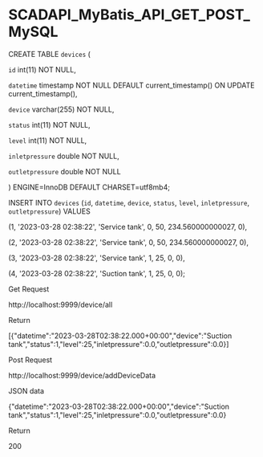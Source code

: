 # SCADAPI_MyBatis_API_GET_POST_MySQL

CREATE TABLE `devices` (

  `id` int(11) NOT NULL,
  
  `datetime` timestamp NOT NULL DEFAULT current_timestamp() ON UPDATE current_timestamp(),
  
  `device` varchar(255) NOT NULL,
  
  `status` int(11) NOT NULL,
  
  `level` int(11) NOT NULL,
  
  `inletpressure` double NOT NULL,
  
  `outletpressure` double NOT NULL
  
) ENGINE=InnoDB DEFAULT CHARSET=utf8mb4;


INSERT INTO `devices` (`id`, `datetime`, `device`, `status`, `level`, `inletpressure`, `outletpressure`) VALUES

(1, '2023-03-28 02:38:22', 'Service tank', 0, 50, 234.560000000027, 0),

(2, '2023-03-28 02:38:22', 'Service tank', 0, 50, 234.560000000027, 0),

(3, '2023-03-28 02:38:22', 'Service tank', 1, 25, 0, 0),

(4, '2023-03-28 02:38:22', 'Suction tank', 1, 25, 0, 0);



Get Request

http://localhost:9999/device/all

Return

[{"datetime":"2023-03-28T02:38:22.000+00:00","device":"Suction tank","status":1,"level":25,"inletpressure":0.0,"outletpressure":0.0}]



Post Request 

http://localhost:9999/device/addDeviceData

JSON data

{"datetime":"2023-03-28T02:38:22.000+00:00","device":"Suction tank","status":1,"level":25,"inletpressure":0.0,"outletpressure":0.0}

Return

200
